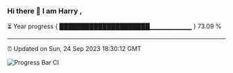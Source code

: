 ### Hi there 👋 I am Harry , 

⏳ Year progress { █████████████████████▁▁▁▁▁▁▁▁▁ } 73.09 %

---

⏰ Updated on Sun, 24 Sep 2023 18:30:12 GMT

![Progress Bar CI](https://github.com/duykhang68/duykhang68/workflows/Progress%20Bar%20CI/badge.svg)
